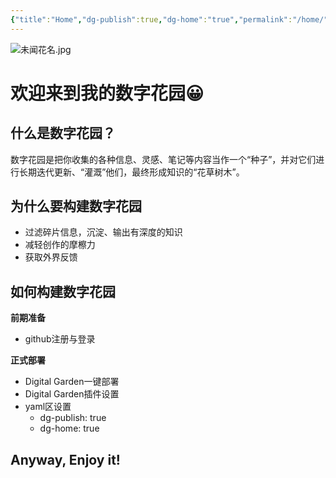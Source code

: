 ```yaml
---
{"title":"Home","dg-publish":true,"dg-home":"true","permalink":"/home/","tags":["gardenEntry"],"dgPassFrontmatter":true}
---
```


![未闻花名.jpg](https://s1.vika.cn/space/2024/01/11/379387aeae894854bef234193053085c)
# 欢迎来到我的数字花园😀

## 什么是数字花园？
数字花园是把你收集的各种信息、灵感、笔记等内容当作一个“种子”，并对它们进行长期迭代更新、“灌溉”他们，最终形成知识的“花草树木”。

## 为什么要构建数字花园
* 过滤碎片信息，沉淀、输出有深度的知识
* 减轻创作的摩檫力
* 获取外界反馈

## 如何构建数字花园
**前期准备**
* github注册与登录

**正式部署**
* Digital Garden一键部署
* Digital Garden插件设置
* yaml区设置
	* dg-publish: true
	* dg-home: true

## Anyway, Enjoy it!  

